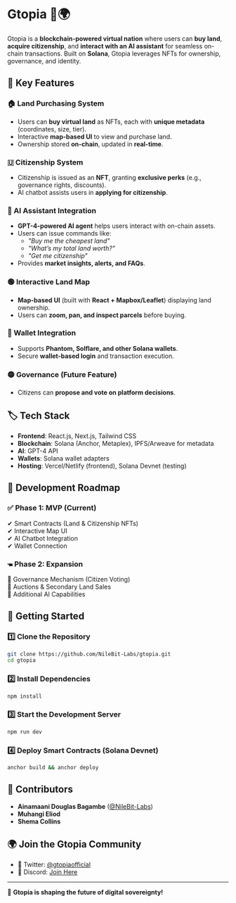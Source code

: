 # Gtopia 🏡🌍

Gtopia is a **blockchain-powered virtual nation** where users can **buy land**, **acquire citizenship**, and **interact with an AI assistant** for seamless on-chain transactions. Built on **Solana**, Gtopia leverages NFTs for ownership, governance, and identity.

## 🌟 Key Features

### 🏠 Land Purchasing System

- Users can **buy virtual land** as NFTs, each with **unique metadata** (coordinates, size, tier).
- Interactive **map-based UI** to view and purchase land.
- Ownership stored **on-chain**, updated in **real-time**.

### 🇺 Citizenship System

- Citizenship is issued as an **NFT**, granting **exclusive perks** (e.g., governance rights, discounts).
- AI chatbot assists users in **applying for citizenship**.

### 🤖 AI Assistant Integration

- **GPT-4-powered AI agent** helps users interact with on-chain assets.
- Users can issue commands like:
  - _"Buy me the cheapest land"_
  - _"What’s my total land worth?"_
  - _"Get me citizenship"_
- Provides **market insights, alerts, and FAQs**.

### 🟢 Interactive Land Map

- **Map-based UI** (built with **React + Mapbox/Leaflet**) displaying land ownership.
- Users can **zoom, pan, and inspect parcels** before buying.

### 🔗 Wallet Integration

- Supports **Phantom, Solflare, and other Solana wallets**.
- Secure **wallet-based login** and transaction execution.

### 🟡 Governance (Future Feature)

- Citizens can **propose and vote on platform decisions**.

## 🏷️ Tech Stack

- **Frontend**: React.js, Next.js, Tailwind CSS
- **Blockchain**: Solana (Anchor, Metaplex), IPFS/Arweave for metadata
- **AI**: GPT-4 API
- **Wallets**: Solana wallet adapters
- **Hosting**: Vercel/Netlify (frontend), Solana Devnet (testing)

## 🚀 Development Roadmap

### ✅ Phase 1: MVP (Current)

✔ Smart Contracts (Land & Citizenship NFTs)  
✔ Interactive Map UI  
✔ AI Chatbot Integration  
✔ Wallet Connection

### 🖜 Phase 2: Expansion

🔹 Governance Mechanism (Citizen Voting)  
🔹 Auctions & Secondary Land Sales  
🔹 Additional AI Capabilities

## 🎯 Getting Started

### 1️⃣ Clone the Repository

```sh
git clone https://github.com/NileBit-Labs/gtopia.git
cd gtopia
```

### 2️⃣ Install Dependencies

```sh
npm install
```

### 3️⃣ Start the Development Server

```sh
npm run dev
```

### 4️⃣ Deploy Smart Contracts (Solana Devnet)

```sh
anchor build && anchor deploy
```

## 📌 Contributors

- **Ainamaani Douglas Bagambe** ([@NileBit-Labs](https://github.com/NileBit-Labs))
- **Muhangi Eliod**
- **Shema Collins**

## 🌍 Join the Gtopia Community

- 💬 Twitter: [@gtopiaofficial](https://twitter.com/gtopiaofficial)
- 💊 Discord: [Join Here](https://discord.gg/gtopia)

---

🚀 **Gtopia is shaping the future of digital sovereignty!**
